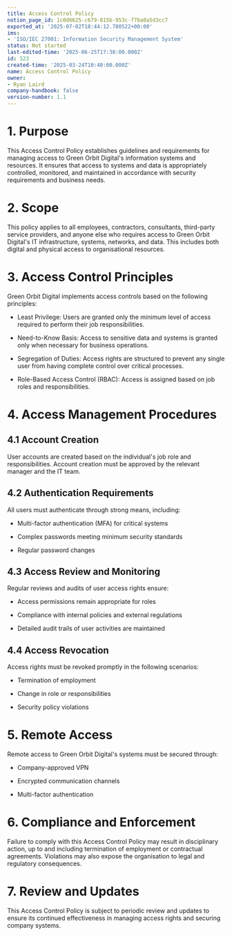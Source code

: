 ```yaml
---
title: Access Control Policy
notion_page_id: 1c0d6625-c679-815b-953c-f7ba0a5d3cc7
exported_at: '2025-07-02T18:44:12.780522+00:00'
ims:
- 'ISO/IEC 27001: Information Security Management System'
status: Not started
last-edited-time: '2025-06-25T17:38:00.000Z'
id: 123
created-time: '2025-03-24T10:40:00.000Z'
name: Access Control Policy
owner:
- Ryan Laird
company-handbook: false
version-number: 1.1
---
```


<!-- Unsupported block type: table_of_contents -->

# 1. Purpose

This Access Control Policy establishes guidelines and requirements for managing access to Green Orbit Digital's information systems and resources. It ensures that access to systems and data is appropriately controlled, monitored, and maintained in accordance with security requirements and business needs.

# 2. Scope

This policy applies to all employees, contractors, consultants, third-party service providers, and anyone else who requires access to Green Orbit Digital's IT infrastructure, systems, networks, and data. This includes both digital and physical access to organisational resources.

# 3. Access Control Principles

Green Orbit Digital implements access controls based on the following principles:

- Least Privilege: Users are granted only the minimum level of access required to perform their job responsibilities.

- Need-to-Know Basis: Access to sensitive data and systems is granted only when necessary for business operations.

- Segregation of Duties: Access rights are structured to prevent any single user from having complete control over critical processes.

- Role-Based Access Control (RBAC): Access is assigned based on job roles and responsibilities.

# 4. Access Management Procedures

## 4.1 Account Creation

User accounts are created based on the individual's job role and responsibilities. Account creation must be approved by the relevant manager and the IT team.

## 4.2 Authentication Requirements

All users must authenticate through strong means, including:

- Multi-factor authentication (MFA) for critical systems

- Complex passwords meeting minimum security standards

- Regular password changes

## 4.3 Access Review and Monitoring

Regular reviews and audits of user access rights ensure:

- Access permissions remain appropriate for roles

- Compliance with internal policies and external regulations

- Detailed audit trails of user activities are maintained

## 4.4 Access Revocation

Access rights must be revoked promptly in the following scenarios:

- Termination of employment

- Change in role or responsibilities

- Security policy violations

# 5. Remote Access

Remote access to Green Orbit Digital's systems must be secured through:

- Company-approved VPN

- Encrypted communication channels

- Multi-factor authentication

# 6. Compliance and Enforcement

Failure to comply with this Access Control Policy may result in disciplinary action, up to and including termination of employment or contractual agreements. Violations may also expose the organisation to legal and regulatory consequences.

# 7. Review and Updates

This Access Control Policy is subject to periodic review and updates to ensure its continued effectiveness in managing access rights and securing company systems.